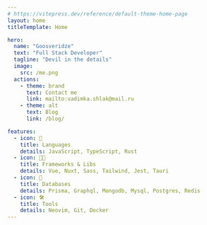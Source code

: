 ```yaml
---
# https://vitepress.dev/reference/default-theme-home-page
layout: home
titleTemplate: Home

hero:
  name: "Goosveridze"
  text: "Full Stack Developer"
  tagline: "Devil in the details"
  image:
    src: /me.png
  actions:
    - theme: brand
      text: Contact me
      link: mailto:vadimka.shlak@mail.ru
    - theme: alt
      text: Blog
      link: /blog/

features:
  - icon: 👅
    title: Languages
    details: JavaScript, TypeScript, Rust
  - icon: 🧑‍💻
    title: Frameworks & Libs
    details: Vue, Nuxt, Sass, Tailwind, Jest, Tauri
  - icon: 💾
    title: Databases
    details: Prisma, Graphql, Mongodb, Mysql, Postgres, Redis
  - icon: 🛠
    title: Tools
    details: Neovim, Git, Docker 
---
```


